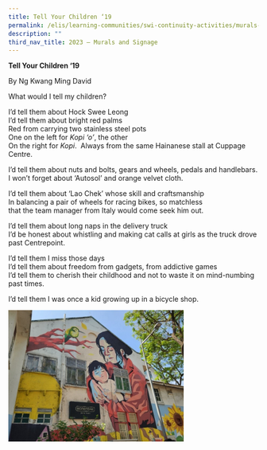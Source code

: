 ```yaml
---
title: Tell Your Children ‘19
permalink: /elis/learning-communities/swi-continuity-activities/murals-and-signage/tell-your-children-19/
description: ""
third_nav_title: 2023 – Murals and Signage
---
```

**Tell Your Children ‘19**

By Ng Kwang Ming David

What would I tell my children?

I’d tell them about Hock Swee Leong   
I’d tell them about bright red palms   
Red from carrying two stainless steel pots   
One on the left for _Kopi ‘o’_, the other   
On the right for _Kopi_.&nbsp; Always from the same
Hainanese stall at Cuppage Centre.

I’d tell them about nuts and bolts, gears and wheels,
pedals and handlebars.   
I won’t forget about ‘Autosol’ and orange velvet cloth.

I’d tell them about ‘Lao Chek’ whose skill and craftsmanship   
In balancing a pair of wheels for racing bikes, so matchless   
that the team manager from Italy would come seek him out.

I’d tell them about long naps in the delivery truck   
I’d be honest about whistling and making cat calls at girls as the truck drove past Centrepoint.

I’d tell them I miss those days   
I’d tell them about freedom from gadgets, from
addictive games   
I’d tell them to cherish their childhood and not
to waste it on mind-numbing past times.

I’d tell them I was once a kid growing up in a bicycle shop.

<img style="width:70%" src="/images/tell%20your%20children.jpg">